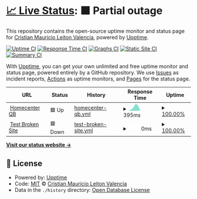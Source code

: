 # [📈 Live Status](https://crileiton.github.io/upptime-QB): <!--live status--> **🟧 Partial outage**

This repository contains the open-source uptime monitor and status page for [Cristian Mauricio Leiton Valencia](https://cristianleiton.com), powered by [Upptime](https://github.com/upptime/upptime).

[![Uptime CI](https://github.com/crileiton/upptime-QB/workflows/Uptime%20CI/badge.svg)](https://github.com/crileiton/upptime-QB/actions?query=workflow%3A%22Uptime+CI%22)
[![Response Time CI](https://github.com/crileiton/upptime-QB/workflows/Response%20Time%20CI/badge.svg)](https://github.com/crileiton/upptime-QB/actions?query=workflow%3A%22Response+Time+CI%22)
[![Graphs CI](https://github.com/crileiton/upptime-QB/workflows/Graphs%20CI/badge.svg)](https://github.com/crileiton/upptime-QB/actions?query=workflow%3A%22Graphs+CI%22)
[![Static Site CI](https://github.com/crileiton/upptime-QB/workflows/Static%20Site%20CI/badge.svg)](https://github.com/crileiton/upptime-QB/actions?query=workflow%3A%22Static+Site+CI%22)
[![Summary CI](https://github.com/crileiton/upptime-QB/workflows/Summary%20CI/badge.svg)](https://github.com/crileiton/upptime-QB/actions?query=workflow%3A%22Summary+CI%22)

With [Upptime](https://upptime.js.org), you can get your own unlimited and free uptime monitor and status page, powered entirely by a GitHub repository. We use [Issues](https://github.com/crileiton/upptime-QB/issues) as incident reports, [Actions](https://github.com/crileiton/upptime-QB/actions) as uptime monitors, and [Pages](https://crileiton.github.io/upptime-QB) for the status page.

<!--start: status pages-->
<!-- This summary is generated by Upptime (https://github.com/upptime/upptime) -->
<!-- Do not edit this manually, your changes will be overwritten -->
<!-- prettier-ignore -->
| URL | Status | History | Response Time | Uptime |
| --- | ------ | ------- | ------------- | ------ |
| <img alt="" src="https://favicons.githubusercontent.com/qb.homecenter.co" height="13"> [Homecenter QB](https://qb.homecenter.co) | 🟩 Up | [homecenter-qb.yml](https://github.com/crileiton/upptime-QB/commits/HEAD/history/homecenter-qb.yml) | <details><summary><img alt="Response time graph" src="./graphs/homecenter-qb/response-time-week.png" height="20"> 395ms</summary><br><a href="https://crileiton.github.io/upptime-QB/history/homecenter-qb"><img alt="Response time 395" src="https://img.shields.io/endpoint?url=https%3A%2F%2Fraw.githubusercontent.com%2Fcrileiton%2Fupptime-QB%2FHEAD%2Fapi%2Fhomecenter-qb%2Fresponse-time.json"></a><br><a href="https://crileiton.github.io/upptime-QB/history/homecenter-qb"><img alt="24-hour response time 395" src="https://img.shields.io/endpoint?url=https%3A%2F%2Fraw.githubusercontent.com%2Fcrileiton%2Fupptime-QB%2FHEAD%2Fapi%2Fhomecenter-qb%2Fresponse-time-day.json"></a><br><a href="https://crileiton.github.io/upptime-QB/history/homecenter-qb"><img alt="7-day response time 395" src="https://img.shields.io/endpoint?url=https%3A%2F%2Fraw.githubusercontent.com%2Fcrileiton%2Fupptime-QB%2FHEAD%2Fapi%2Fhomecenter-qb%2Fresponse-time-week.json"></a><br><a href="https://crileiton.github.io/upptime-QB/history/homecenter-qb"><img alt="30-day response time 395" src="https://img.shields.io/endpoint?url=https%3A%2F%2Fraw.githubusercontent.com%2Fcrileiton%2Fupptime-QB%2FHEAD%2Fapi%2Fhomecenter-qb%2Fresponse-time-month.json"></a><br><a href="https://crileiton.github.io/upptime-QB/history/homecenter-qb"><img alt="1-year response time 395" src="https://img.shields.io/endpoint?url=https%3A%2F%2Fraw.githubusercontent.com%2Fcrileiton%2Fupptime-QB%2FHEAD%2Fapi%2Fhomecenter-qb%2Fresponse-time-year.json"></a></details> | <details><summary><a href="https://crileiton.github.io/upptime-QB/history/homecenter-qb">100.00%</a></summary><a href="https://crileiton.github.io/upptime-QB/history/homecenter-qb"><img alt="All-time uptime 100.00%" src="https://img.shields.io/endpoint?url=https%3A%2F%2Fraw.githubusercontent.com%2Fcrileiton%2Fupptime-QB%2FHEAD%2Fapi%2Fhomecenter-qb%2Fuptime.json"></a><br><a href="https://crileiton.github.io/upptime-QB/history/homecenter-qb"><img alt="24-hour uptime 100.00%" src="https://img.shields.io/endpoint?url=https%3A%2F%2Fraw.githubusercontent.com%2Fcrileiton%2Fupptime-QB%2FHEAD%2Fapi%2Fhomecenter-qb%2Fuptime-day.json"></a><br><a href="https://crileiton.github.io/upptime-QB/history/homecenter-qb"><img alt="7-day uptime 100.00%" src="https://img.shields.io/endpoint?url=https%3A%2F%2Fraw.githubusercontent.com%2Fcrileiton%2Fupptime-QB%2FHEAD%2Fapi%2Fhomecenter-qb%2Fuptime-week.json"></a><br><a href="https://crileiton.github.io/upptime-QB/history/homecenter-qb"><img alt="30-day uptime 100.00%" src="https://img.shields.io/endpoint?url=https%3A%2F%2Fraw.githubusercontent.com%2Fcrileiton%2Fupptime-QB%2FHEAD%2Fapi%2Fhomecenter-qb%2Fuptime-month.json"></a><br><a href="https://crileiton.github.io/upptime-QB/history/homecenter-qb"><img alt="1-year uptime 100.00%" src="https://img.shields.io/endpoint?url=https%3A%2F%2Fraw.githubusercontent.com%2Fcrileiton%2Fupptime-QB%2FHEAD%2Fapi%2Fhomecenter-qb%2Fuptime-year.json"></a></details>
| <img alt="" src="https://favicons.githubusercontent.com/qdasdb.homecendasdaster.co" height="13"> [Test Broken Site](https://qdasdb.homecendasdaster.co) | 🟥 Down | [test-broken-site.yml](https://github.com/crileiton/upptime-QB/commits/HEAD/history/test-broken-site.yml) | <details><summary><img alt="Response time graph" src="./graphs/test-broken-site/response-time-week.png" height="20"> 0ms</summary><br><a href="https://crileiton.github.io/upptime-QB/history/test-broken-site"><img alt="Response time 0" src="https://img.shields.io/endpoint?url=https%3A%2F%2Fraw.githubusercontent.com%2Fcrileiton%2Fupptime-QB%2FHEAD%2Fapi%2Ftest-broken-site%2Fresponse-time.json"></a><br><a href="https://crileiton.github.io/upptime-QB/history/test-broken-site"><img alt="24-hour response time 0" src="https://img.shields.io/endpoint?url=https%3A%2F%2Fraw.githubusercontent.com%2Fcrileiton%2Fupptime-QB%2FHEAD%2Fapi%2Ftest-broken-site%2Fresponse-time-day.json"></a><br><a href="https://crileiton.github.io/upptime-QB/history/test-broken-site"><img alt="7-day response time 0" src="https://img.shields.io/endpoint?url=https%3A%2F%2Fraw.githubusercontent.com%2Fcrileiton%2Fupptime-QB%2FHEAD%2Fapi%2Ftest-broken-site%2Fresponse-time-week.json"></a><br><a href="https://crileiton.github.io/upptime-QB/history/test-broken-site"><img alt="30-day response time 0" src="https://img.shields.io/endpoint?url=https%3A%2F%2Fraw.githubusercontent.com%2Fcrileiton%2Fupptime-QB%2FHEAD%2Fapi%2Ftest-broken-site%2Fresponse-time-month.json"></a><br><a href="https://crileiton.github.io/upptime-QB/history/test-broken-site"><img alt="1-year response time 0" src="https://img.shields.io/endpoint?url=https%3A%2F%2Fraw.githubusercontent.com%2Fcrileiton%2Fupptime-QB%2FHEAD%2Fapi%2Ftest-broken-site%2Fresponse-time-year.json"></a></details> | <details><summary><a href="https://crileiton.github.io/upptime-QB/history/test-broken-site">100.00%</a></summary><a href="https://crileiton.github.io/upptime-QB/history/test-broken-site"><img alt="All-time uptime 100.00%" src="https://img.shields.io/endpoint?url=https%3A%2F%2Fraw.githubusercontent.com%2Fcrileiton%2Fupptime-QB%2FHEAD%2Fapi%2Ftest-broken-site%2Fuptime.json"></a><br><a href="https://crileiton.github.io/upptime-QB/history/test-broken-site"><img alt="24-hour uptime 100.00%" src="https://img.shields.io/endpoint?url=https%3A%2F%2Fraw.githubusercontent.com%2Fcrileiton%2Fupptime-QB%2FHEAD%2Fapi%2Ftest-broken-site%2Fuptime-day.json"></a><br><a href="https://crileiton.github.io/upptime-QB/history/test-broken-site"><img alt="7-day uptime 100.00%" src="https://img.shields.io/endpoint?url=https%3A%2F%2Fraw.githubusercontent.com%2Fcrileiton%2Fupptime-QB%2FHEAD%2Fapi%2Ftest-broken-site%2Fuptime-week.json"></a><br><a href="https://crileiton.github.io/upptime-QB/history/test-broken-site"><img alt="30-day uptime 100.00%" src="https://img.shields.io/endpoint?url=https%3A%2F%2Fraw.githubusercontent.com%2Fcrileiton%2Fupptime-QB%2FHEAD%2Fapi%2Ftest-broken-site%2Fuptime-month.json"></a><br><a href="https://crileiton.github.io/upptime-QB/history/test-broken-site"><img alt="1-year uptime 100.00%" src="https://img.shields.io/endpoint?url=https%3A%2F%2Fraw.githubusercontent.com%2Fcrileiton%2Fupptime-QB%2FHEAD%2Fapi%2Ftest-broken-site%2Fuptime-year.json"></a></details>

<!--end: status pages-->

[**Visit our status website →**](https://crileiton.github.io/upptime-QB)

## 📄 License

- Powered by: [Upptime](https://github.com/upptime/upptime)
- Code: [MIT](./LICENSE) © [Cristian Mauricio Leiton Valencia](https://cristianleiton.com)
- Data in the `./history` directory: [Open Database License](https://opendatacommons.org/licenses/odbl/1-0/)
